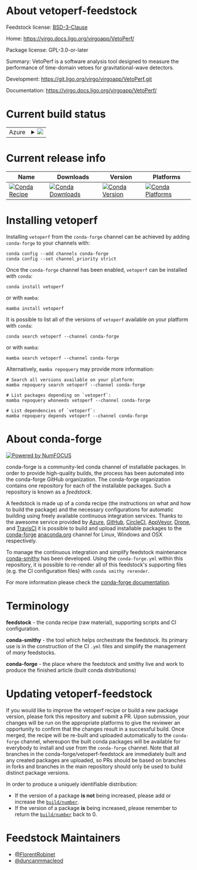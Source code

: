 About vetoperf-feedstock
========================

Feedstock license: [BSD-3-Clause](https://github.com/conda-forge/vetoperf-feedstock/blob/main/LICENSE.txt)

Home: https://virgo.docs.ligo.org/virgoapp/VetoPerf/

Package license: GPL-3.0-or-later

Summary: VetoPerf is a software analysis tool designed to measure the performance of time-domain vetoes for gravitational-wave detectors.

Development: https://git.ligo.org/virgo/virgoapp/VetoPerf.git

Documentation: https://virgo.docs.ligo.org/virgoapp/VetoPerf/

Current build status
====================


<table>
    
  <tr>
    <td>Azure</td>
    <td>
      <details>
        <summary>
          <a href="https://dev.azure.com/conda-forge/feedstock-builds/_build/latest?definitionId=15096&branchName=main">
            <img src="https://dev.azure.com/conda-forge/feedstock-builds/_apis/build/status/vetoperf-feedstock?branchName=main">
          </a>
        </summary>
        <table>
          <thead><tr><th>Variant</th><th>Status</th></tr></thead>
          <tbody><tr>
              <td>linux_64</td>
              <td>
                <a href="https://dev.azure.com/conda-forge/feedstock-builds/_build/latest?definitionId=15096&branchName=main">
                  <img src="https://dev.azure.com/conda-forge/feedstock-builds/_apis/build/status/vetoperf-feedstock?branchName=main&jobName=linux&configuration=linux%20linux_64_" alt="variant">
                </a>
              </td>
            </tr><tr>
              <td>osx_64</td>
              <td>
                <a href="https://dev.azure.com/conda-forge/feedstock-builds/_build/latest?definitionId=15096&branchName=main">
                  <img src="https://dev.azure.com/conda-forge/feedstock-builds/_apis/build/status/vetoperf-feedstock?branchName=main&jobName=osx&configuration=osx%20osx_64_" alt="variant">
                </a>
              </td>
            </tr><tr>
              <td>osx_arm64</td>
              <td>
                <a href="https://dev.azure.com/conda-forge/feedstock-builds/_build/latest?definitionId=15096&branchName=main">
                  <img src="https://dev.azure.com/conda-forge/feedstock-builds/_apis/build/status/vetoperf-feedstock?branchName=main&jobName=osx&configuration=osx%20osx_arm64_" alt="variant">
                </a>
              </td>
            </tr>
          </tbody>
        </table>
      </details>
    </td>
  </tr>
</table>

Current release info
====================

| Name | Downloads | Version | Platforms |
| --- | --- | --- | --- |
| [![Conda Recipe](https://img.shields.io/badge/recipe-vetoperf-green.svg)](https://anaconda.org/conda-forge/vetoperf) | [![Conda Downloads](https://img.shields.io/conda/dn/conda-forge/vetoperf.svg)](https://anaconda.org/conda-forge/vetoperf) | [![Conda Version](https://img.shields.io/conda/vn/conda-forge/vetoperf.svg)](https://anaconda.org/conda-forge/vetoperf) | [![Conda Platforms](https://img.shields.io/conda/pn/conda-forge/vetoperf.svg)](https://anaconda.org/conda-forge/vetoperf) |

Installing vetoperf
===================

Installing `vetoperf` from the `conda-forge` channel can be achieved by adding `conda-forge` to your channels with:

```
conda config --add channels conda-forge
conda config --set channel_priority strict
```

Once the `conda-forge` channel has been enabled, `vetoperf` can be installed with `conda`:

```
conda install vetoperf
```

or with `mamba`:

```
mamba install vetoperf
```

It is possible to list all of the versions of `vetoperf` available on your platform with `conda`:

```
conda search vetoperf --channel conda-forge
```

or with `mamba`:

```
mamba search vetoperf --channel conda-forge
```

Alternatively, `mamba repoquery` may provide more information:

```
# Search all versions available on your platform:
mamba repoquery search vetoperf --channel conda-forge

# List packages depending on `vetoperf`:
mamba repoquery whoneeds vetoperf --channel conda-forge

# List dependencies of `vetoperf`:
mamba repoquery depends vetoperf --channel conda-forge
```


About conda-forge
=================

[![Powered by
NumFOCUS](https://img.shields.io/badge/powered%20by-NumFOCUS-orange.svg?style=flat&colorA=E1523D&colorB=007D8A)](https://numfocus.org)

conda-forge is a community-led conda channel of installable packages.
In order to provide high-quality builds, the process has been automated into the
conda-forge GitHub organization. The conda-forge organization contains one repository
for each of the installable packages. Such a repository is known as a *feedstock*.

A feedstock is made up of a conda recipe (the instructions on what and how to build
the package) and the necessary configurations for automatic building using freely
available continuous integration services. Thanks to the awesome service provided by
[Azure](https://azure.microsoft.com/en-us/services/devops/), [GitHub](https://github.com/),
[CircleCI](https://circleci.com/), [AppVeyor](https://www.appveyor.com/),
[Drone](https://cloud.drone.io/welcome), and [TravisCI](https://travis-ci.com/)
it is possible to build and upload installable packages to the
[conda-forge](https://anaconda.org/conda-forge) [anaconda.org](https://anaconda.org/)
channel for Linux, Windows and OSX respectively.

To manage the continuous integration and simplify feedstock maintenance
[conda-smithy](https://github.com/conda-forge/conda-smithy) has been developed.
Using the ``conda-forge.yml`` within this repository, it is possible to re-render all of
this feedstock's supporting files (e.g. the CI configuration files) with ``conda smithy rerender``.

For more information please check the [conda-forge documentation](https://conda-forge.org/docs/).

Terminology
===========

**feedstock** - the conda recipe (raw material), supporting scripts and CI configuration.

**conda-smithy** - the tool which helps orchestrate the feedstock.
                   Its primary use is in the construction of the CI ``.yml`` files
                   and simplify the management of *many* feedstocks.

**conda-forge** - the place where the feedstock and smithy live and work to
                  produce the finished article (built conda distributions)


Updating vetoperf-feedstock
===========================

If you would like to improve the vetoperf recipe or build a new
package version, please fork this repository and submit a PR. Upon submission,
your changes will be run on the appropriate platforms to give the reviewer an
opportunity to confirm that the changes result in a successful build. Once
merged, the recipe will be re-built and uploaded automatically to the
`conda-forge` channel, whereupon the built conda packages will be available for
everybody to install and use from the `conda-forge` channel.
Note that all branches in the conda-forge/vetoperf-feedstock are
immediately built and any created packages are uploaded, so PRs should be based
on branches in forks and branches in the main repository should only be used to
build distinct package versions.

In order to produce a uniquely identifiable distribution:
 * If the version of a package **is not** being increased, please add or increase
   the [``build/number``](https://docs.conda.io/projects/conda-build/en/latest/resources/define-metadata.html#build-number-and-string).
 * If the version of a package **is** being increased, please remember to return
   the [``build/number``](https://docs.conda.io/projects/conda-build/en/latest/resources/define-metadata.html#build-number-and-string)
   back to 0.

Feedstock Maintainers
=====================

* [@FlorentRobinet](https://github.com/FlorentRobinet/)
* [@duncanmmacleod](https://github.com/duncanmmacleod/)

